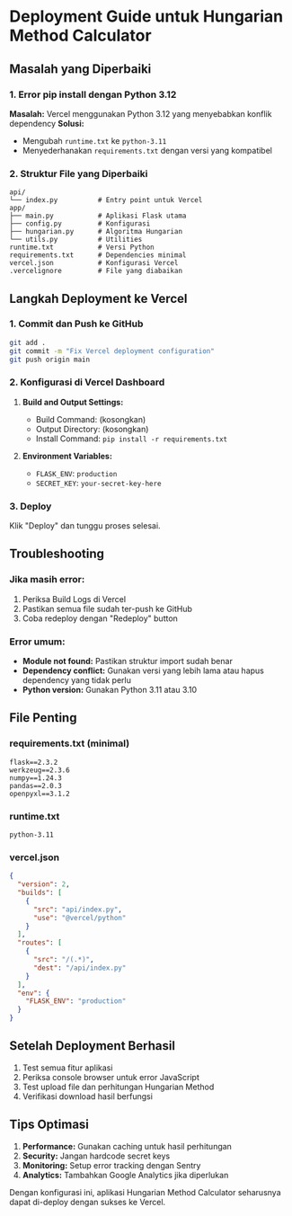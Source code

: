 # Deployment Guide untuk Hungarian Method Calculator

## Masalah yang Diperbaiki

### 1. Error pip install dengan Python 3.12
**Masalah:** Vercel menggunakan Python 3.12 yang menyebabkan konflik dependency
**Solusi:** 
- Mengubah `runtime.txt` ke `python-3.11`
- Menyederhanakan `requirements.txt` dengan versi yang kompatibel

### 2. Struktur File yang Diperbaiki
```
api/
└── index.py          # Entry point untuk Vercel
app/
├── main.py           # Aplikasi Flask utama
├── config.py         # Konfigurasi
├── hungarian.py      # Algoritma Hungarian
└── utils.py          # Utilities
runtime.txt           # Versi Python
requirements.txt      # Dependencies minimal
vercel.json           # Konfigurasi Vercel
.vercelignore         # File yang diabaikan
```

## Langkah Deployment ke Vercel

### 1. Commit dan Push ke GitHub
```bash
git add .
git commit -m "Fix Vercel deployment configuration"
git push origin main
```

### 2. Konfigurasi di Vercel Dashboard
1. **Build and Output Settings:**
   - Build Command: (kosongkan)
   - Output Directory: (kosongkan)
   - Install Command: `pip install -r requirements.txt`

2. **Environment Variables:**
   - `FLASK_ENV`: `production`
   - `SECRET_KEY`: `your-secret-key-here`

### 3. Deploy
Klik "Deploy" dan tunggu proses selesai.

## Troubleshooting

### Jika masih error:
1. Periksa Build Logs di Vercel
2. Pastikan semua file sudah ter-push ke GitHub
3. Coba redeploy dengan "Redeploy" button

### Error umum:
- **Module not found:** Pastikan struktur import sudah benar
- **Dependency conflict:** Gunakan versi yang lebih lama atau hapus dependency yang tidak perlu
- **Python version:** Gunakan Python 3.11 atau 3.10

## File Penting

### requirements.txt (minimal)
```
flask==2.3.2
werkzeug==2.3.6
numpy==1.24.3
pandas==2.0.3
openpyxl==3.1.2
```

### runtime.txt
```
python-3.11
```

### vercel.json
```json
{
  "version": 2,
  "builds": [
    {
      "src": "api/index.py",
      "use": "@vercel/python"
    }
  ],
  "routes": [
    {
      "src": "/(.*)",
      "dest": "/api/index.py"
    }
  ],
  "env": {
    "FLASK_ENV": "production"
  }
}
```

## Setelah Deployment Berhasil

1. Test semua fitur aplikasi
2. Periksa console browser untuk error JavaScript
3. Test upload file dan perhitungan Hungarian Method
4. Verifikasi download hasil berfungsi

## Tips Optimasi

1. **Performance:** Gunakan caching untuk hasil perhitungan
2. **Security:** Jangan hardcode secret keys
3. **Monitoring:** Setup error tracking dengan Sentry
4. **Analytics:** Tambahkan Google Analytics jika diperlukan

Dengan konfigurasi ini, aplikasi Hungarian Method Calculator seharusnya dapat di-deploy dengan sukses ke Vercel.